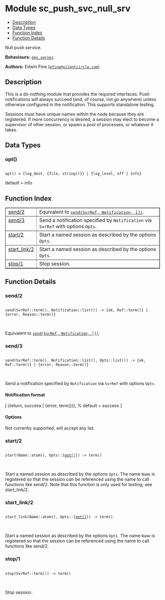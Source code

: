 

# Module sc_push_svc_null_srv #
* [Description](#description)
* [Data Types](#types)
* [Function Index](#index)
* [Function Details](#functions)

Null push service.

__Behaviours:__ [`gen_server`](gen_server.md).

__Authors:__ Edwin Fine ([`efine@silentcircle.com`](mailto:efine@silentcircle.com)).

<a name="description"></a>

## Description ##

This is a do-nothing module that provides the
required interfaces. Push notifications will always succeed (and,
of course, not go anywhere) unless otherwise configured in the
notification. This supports standalone testing.

Sessions must have unique names within the node because they are
registered. If more concurrency is desired, a session may elect to
become a supervisor of other session, or spawn a pool of processes,
or whatever it takes.

<a name="types"></a>

## Data Types ##




### <a name="type-opt">opt()</a> ###


<pre><code>
opt() = {log_dest, {file, string()}} | {log_level, off | info}
</code></pre>

default = info

<a name="index"></a>

## Function Index ##


<table width="100%" border="1" cellspacing="0" cellpadding="2" summary="function index"><tr><td valign="top"><a href="#send-2">send/2</a></td><td>Equivalent to <a href="#send-3"><tt>send(SvrRef, Notification, [])</tt></a>.</td></tr><tr><td valign="top"><a href="#send-3">send/3</a></td><td>Send a notification specified by <code>Notification</code> via <code>SvrRef</code>
with options <code>Opts</code>.</td></tr><tr><td valign="top"><a href="#start-2">start/2</a></td><td>Start a named session as described by the options <code>Opts</code>.</td></tr><tr><td valign="top"><a href="#start_link-2">start_link/2</a></td><td>Start a named session as described by the options <code>Opts</code>.</td></tr><tr><td valign="top"><a href="#stop-1">stop/1</a></td><td>Stop session.</td></tr></table>


<a name="functions"></a>

## Function Details ##

<a name="send-2"></a>

### send/2 ###

<pre><code>
send(SvrRef::term(), Notification::list()) -&gt; {ok, Ref::term()} | {error, Reason::term()}
</code></pre>
<br />

Equivalent to [`send(SvrRef, Notification, [])`](#send-3).

<a name="send-3"></a>

### send/3 ###

<pre><code>
send(SvrRef::term(), Notification::list(), Opts::list()) -&gt; {ok, Ref::term()} | {error, Reason::term()}
</code></pre>
<br />

Send a notification specified by `Notification` via `SvrRef`
with options `Opts`.


#### <a name="Notification_format">Notification format</a> ####

[
{return, success | {error, term()}}, % default = success
]


#### <a name="Options">Options</a> ####

Not currently supported, will accept any list.

<a name="start-2"></a>

### start/2 ###

<pre><code>
start(Name::atom(), Opts::[<a href="#type-opt">opt()</a>]) -&gt; term()
</code></pre>
<br />

Start a named session as described by the options `Opts`.  The name
`Name` is registered so that the session can be referenced using the name to
call functions like send/2. Note that this function is only used
for testing; see start_link/2.

<a name="start_link-2"></a>

### start_link/2 ###

<pre><code>
start_link(Name::atom(), Opts::[<a href="#type-opt">opt()</a>]) -&gt; term()
</code></pre>
<br />

Start a named session as described by the options `Opts`.  The name
`Name` is registered so that the session can be referenced using the name to
call functions like send/2.

<a name="stop-1"></a>

### stop/1 ###

<pre><code>
stop(SvrRef::term()) -&gt; term()
</code></pre>
<br />

Stop session.

